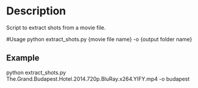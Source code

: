 # Description
Script to extract shots from a movie file.

#Usage
python extract_shots.py {movie file name} -o {output folder name}

## Example 
python extract_shots.py The.Grand.Budapest.Hotel.2014.720p.BluRay.x264.YIFY.mp4 -o budapest
